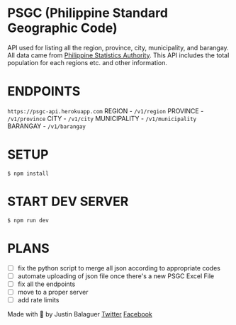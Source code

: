 # PSGC (Philippine Standard Geographic Code)
API used for listing all the region, province, city, municipality, and barangay. All data came from <a href='https://psa.gov.ph' target='_blank'>Philippine Statistics Authority</a>. This API includes the total population for each regions etc. and other information.

# ENDPOINTS
```https://psgc-api.herokuapp.com```
REGION - ```/v1/region```
PROVINCE - ```/v1/province```
CITY - ```/v1/city```
MUNICIPALITY - ```/v1/municipality```
BARANGAY - ```/v1/barangay```
# SETUP
```$ npm install```

# START DEV SERVER
```$ npm run dev```

# PLANS
- [ ] fix the python script to merge all json according to appropriate codes
- [ ] automate uploading of json file once there's a new PSGC Excel File
- [ ] fix all the endpoints
- [ ] move to a proper server
- [ ] add rate limits

Made with 💜 by Justin Balaguer
<a href='twitter.com/ojintoji/'>Twitter</a>
<a href='facebook.com/ojintojix/'>Facebook</a>